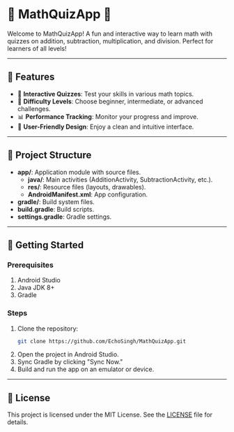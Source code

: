 
# 📱 MathQuizApp 🧮  

Welcome to MathQuizApp! A fun and interactive way to learn math with quizzes on addition, subtraction, multiplication, and division. Perfect for learners of all levels!

---

## 🌟 Features  
- 🧠 **Interactive Quizzes**: Test your skills in various math topics.  
- 🎯 **Difficulty Levels**: Choose beginner, intermediate, or advanced challenges.  
- 📊 **Performance Tracking**: Monitor your progress and improve.  
- 🎨 **User-Friendly Design**: Enjoy a clean and intuitive interface.  

---

## 📂 Project Structure  
- **app/**: Application module with source files.  
  - **java/**: Main activities (AdditionActivity, SubtractionActivity, etc.).  
  - **res/**: Resource files (layouts, drawables).  
  - **AndroidManifest.xml**: App configuration.  
- **gradle/**: Build system files.  
- **build.gradle**: Build scripts.  
- **settings.gradle**: Gradle settings.  

---

## 🚀 Getting Started  
### Prerequisites  
1. Android Studio  
2. Java JDK 8+  
3. Gradle  

### Steps  
1. Clone the repository:  
   ```bash  
   git clone https://github.com/EchoSingh/MathQuizApp.git  
   ```  
2. Open the project in Android Studio.  
3. Sync Gradle by clicking "Sync Now."  
4. Build and run the app on an emulator or device.   

---

## 📜 License  
This project is licensed under the MIT License. See the [LICENSE](LICENSE) file for details.
